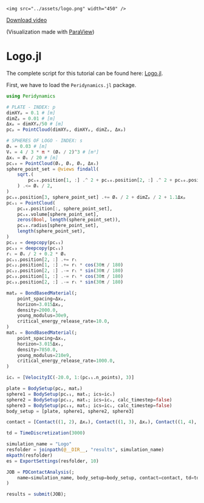 ```@raw html
<img src="../assets/logo.png" width="450" />
```
[Download video](https://github.com/kfrb/Peridynamics.jl/blob/main/docs/src/assets/logo.mp4?raw=true)

(Visualization made with [ParaView](https://www.paraview.org))

# Logo.jl

The complete script for this tutorial can be found here: [Logo.jl](https://github.com/kfrb/Peridynamics.jl/blob/main/examples/Logo.jl).

First, we have to load the `Peridynamics.jl` package.

```julia
using Peridynamics
```

```julia
# PLATE - INDEX: p
dimXYₚ = 0.1 # [m]
dimZₚ = 0.01 # [m]
Δxₚ = dimXYₚ/50 # [m]
pcₚ = PointCloud(dimXYₚ, dimXYₚ, dimZₚ, Δxₚ)
```

```julia
# SPHERES OF LOGO - INDEX: s
Øₛ = 0.03 # [m]
Vₛ = 4 / 3 * π * (Øₛ / 2)^3 # [m³]
Δxₛ = Øₛ / 20 # [m]
pcₛ₀ = PointCloud(Øₛ, Øₛ, Øₛ, Δxₛ)
sphere_point_set = @views findall(
    sqrt.(
        pcₛ₀.position[1, :] .^ 2 + pcₛ₀.position[2, :] .^ 2 + pcₛ₀.position[3, :] .^ 2
    ) .<= Øₛ / 2,
)
pcₛ₀.position[3, sphere_point_set] .+= Øₛ / 2 + dimZₚ / 2 + 1.1Δxₚ
pcₛ₁ = PointCloud(
    pcₛ₀.position[:, sphere_point_set],
    pcₛ₀.volume[sphere_point_set],
    zeros(Bool, length(sphere_point_set)),
    pcₛ₀.radius[sphere_point_set],
    length(sphere_point_set),
)
pcₛ₂ = deepcopy(pcₛ₁)
pcₛ₃ = deepcopy(pcₛ₁)
rₗ = Øₛ / 2 + 0.2 * Øₛ
pcₛ₁.position[2, :] .+= rₗ
pcₛ₂.position[1, :] .+= rₗ * cos(30π / 180)
pcₛ₂.position[2, :] .-= rₗ * sin(30π / 180)
pcₛ₃.position[1, :] .-= rₗ * cos(30π / 180)
pcₛ₃.position[2, :] .-= rₗ * sin(30π / 180)
```

```julia
matₚ = BondBasedMaterial(;
    point_spacing=Δxₚ,
    horizon=3.015Δxₚ,
    density=2000.0,
    young_modulus=30e9,
    critical_energy_release_rate=10.0,
)
matₛ = BondBasedMaterial(;
    point_spacing=Δxₛ,
    horizon=3.015Δxₛ,
    density=7850.0,
    young_modulus=210e9,
    critical_energy_release_rate=1000.0,
)
```

```julia
icₛ = [VelocityIC(-20.0, 1:(pcₛ₁.n_points), 3)]
```


```julia
plate = BodySetup(pcₚ, matₚ)
sphere1 = BodySetup(pcₛ₁, matₛ; ics=icₛ)
sphere2 = BodySetup(pcₛ₂, matₛ; ics=icₛ, calc_timestep=false)
sphere3 = BodySetup(pcₛ₃, matₛ; ics=icₛ, calc_timestep=false)
body_setup = [plate, sphere1, sphere2, sphere3]
```

```julia
contact = [Contact((1, 2), Δxₚ), Contact((1, 3), Δxₚ), Contact((1, 4), Δxₚ)]
```

```julia
td = TimeDiscretization(3000)
```

```julia
simulation_name = "Logo"
resfolder = joinpath(@__DIR__, "results", simulation_name)
mkpath(resfolder)
es = ExportSettings(resfolder, 10)
```

```julia
JOB = PDContactAnalysis(;
    name=simulation_name, body_setup=body_setup, contact=contact, td=td, es=es
)
```
```julia
results = submit(JOB);
```